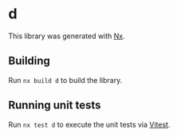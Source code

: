# d

This library was generated with [Nx](https://nx.dev).

## Building

Run `nx build d` to build the library.

## Running unit tests

Run `nx test d` to execute the unit tests via [Vitest](https://vitest.dev/).
